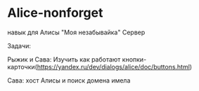 # Alice-nonforget
навык для Алисы "Моя незабывайка" Сервер

Задачи:

Рыжик и Сава: Изучить как работают кнопки-карточки(https://yandex.ru/dev/dialogs/alice/doc/buttons.html)

Сава: хост Алисы и поиск домена имела	


